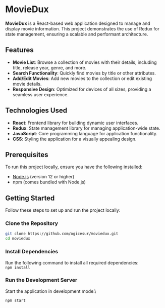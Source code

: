 # MovieDux

**MovieDux** is a React-based web application designed to manage and display movie information. This project demonstrates the use of Redux for state management, ensuring a scalable and performant architecture.

## Features

- **Movie List**: Browse a collection of movies with their details, including title, release year, genre, and more.
- **Search Functionality**: Quickly find movies by title or other attributes.
- **Add/Edit Movies**: Add new movies to the collection or edit existing movie details.
- **Responsive Design**: Optimized for devices of all sizes, providing a seamless user experience.

## Technologies Used

- **React**: Frontend library for building dynamic user interfaces.
- **Redux**: State management library for managing application-wide state.
- **JavaScript**: Core programming language for application functionality.
- **CSS**: Styling the application for a visually appealing design.

## Prerequisites

To run this project locally, ensure you have the following installed:

- [Node.js](https://nodejs.org/) (version 12 or higher)
- npm (comes bundled with Node.js)

## Getting Started

Follow these steps to set up and run the project locally:

### Clone the Repository

```bash
git clone https://github.com/ogicesur/moviedux.git
cd moviedux
```

### Install Dependencies

Run the following command to install all required dependencies:\
`npm install`

### Run the Development Server

Start the application in development mode:\

`npm start`



